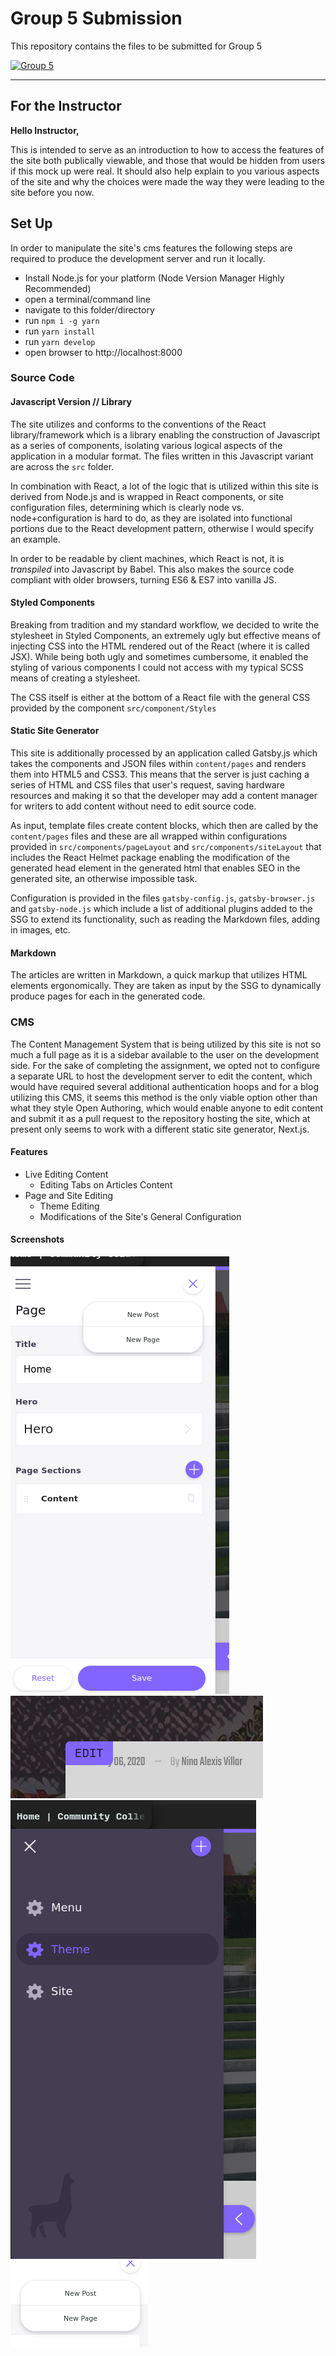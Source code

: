 # Group 5 Submission

This repository contains the files to be submitted for Group 5

[![Group 5](https://img.shields.io/badge/Group%205-CCLife-brightgreen)](https://github.com/Thomashighbaugh/g5-Blog-CCLife)

---

## For the Instructor 
**Hello Instructor,**
 
This is intended to serve as an introduction to how to access the
features of the site both publically viewable, and those that would be 
hidden from users if this mock up were real. It should also help explain 
to you various aspects of the site and why the choices were made the way
they were leading to the 
site before you now.

## Set Up
In order to manipulate the site's cms features the following steps are 
required to produce the development server and run it locally. 

- Install Node.js for your platform (Node Version Manager Highly Recommended) 
- open a terminal/command line
- navigate to this folder/directory
- run `npm i -g yarn`
- run `yarn install`
- run `yarn develop`
- open browser to http://localhost:8000

### Source Code 

#### Javascript Version // Library
The site utilizes and conforms to the conventions of the React
library/framework which is a library enabling the construction of
Javascript as a series of components, isolating various logical aspects
of the application in a modular format. The files written in this Javascript variant are across the `src` folder.

In combination with React, a lot of the logic that is utilized within 
this site is derived from Node.js and is wrapped in React components, or
site configuration files, determining which is clearly node vs. node+configuration is hard to do, as they are isolated into functional
portions due to the React development pattern, otherwise I would 
specify an example. 

In order to be readable by client machines, which React is not, it is *transpiled* into Javascript by Babel. This also makes the source code 
compliant with older browsers, turning ES6 & ES7 into vanilla JS. 

#### Styled Components
Breaking from tradition and my standard workflow, we decided to write the stylesheet in Styled Components, an extremely ugly but effective means of injecting CSS into the HTML rendered out of the React (where it is called JSX). While being both ugly and sometimes cumbersome, it enabled the styling of various components I could not access with my typical SCSS means of creating a stylesheet. 

The CSS itself is either at the bottom of a React file with the general CSS provided by the component `src/component/Styles`

#### Static Site Generator
This site is additionally processed by an application called Gatsby.js which takes the components and JSON files within `content/pages` and renders them into HTML5 and CSS3. This means that the server is just caching a series of HTML and CSS files that user's request, saving hardware resources and making it so that the developer may add a content manager for writers to add content without need to edit source code. 

As input, template files create content blocks, which then are called by the `content/pages` files and these are all wrapped within configurations provided in `src/components/pageLayout` and `src/components/siteLayout` that includes the React Helmet package enabling the modification of the generated head element in the generated html that enables SEO in the generated site, an otherwise impossible task. 



Configuration is provided in the files `gatsby-config.js`, `gatsby-browser.js` and `gatsby-node.js` which include a list of additional plugins added to the SSG to extend its functionality, such as reading the Markdown files, adding in images, etc. 

#### Markdown 
The articles are written in Markdown, a quick markup that utilizes HTML
elements ergonomically. They are taken as input by the SSG to dynamically produce pages for each in the generated code. 

### CMS

The Content Management System that is being utilized by this site is not
so much a full page as it is a sidebar available to the user on the 
development side. For
the sake of completing the assignment, we opted not to configure a 
separate URL to host the development server to edit the content, which 
would have required 
several additional authentication hoops and for a blog utilizing this 
CMS, it seems this method is the only viable option other than what they
style Open Authoring, which would enable anyone to edit content and 
submit it as a pull request to the repository hosting the site, which at
present only seems to work with a different static site generator, 
Next.js.

#### Features

- Live Editing Content
    - Editing Tabs on Articles Content 
- Page and Site Editing 
    - Theme Editing 
    - Modifications of the Site's General Configuration
   
#### Screenshots
![CMS2](./content/images/cms3.png)
![CMS3](./content/images/cms5.png)    
![CMS1](./content/images/cms2.png)
![CMS3](./content/images/cms4.png)




